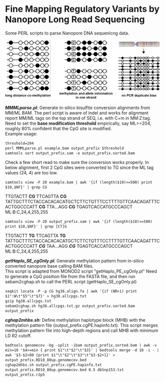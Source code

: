 
# Fine Mapping Regulatory Variants by Nanopore Long Read Sequencing 
Some PERL scripts to parse Nanopore DNA sequenicng data.

![Picture1](https://github.com/Yijun-Tian/Nanopore/blob/main/NanoporeMethylationUse.png)

**_MMMLparse.pl_**: Generate in-silico bisulfite conversion alignments from MM/ML BAM. The perl script is aware of indel and works for alignment report MM/ML tags on the top strand of SEQ, i.e. with C+m in MM:Z:tag.  
  Need to set the **base modification threshold** empirically, say ML>=204, roughly 80% confident that the CpG site is modified.  
  Example usage:  
```
threshold=204
perl MMMLparse.pl example.bam output_prefix $threshold
samtools sort output_prefix.sam -o output_prefix.sorted.bam
```

Check a few short read to make sure the conversion works properly. In below alignment, first 2 CpG sites were converted to TG since the ML tag values (24, 4) are too low. 
```
samtools view -F 20 example.bam | awk '{if (length($10)<=500) print $10,$NF}' | grep CG

```
TTGTACTT **__CG__** TTCAGTTA **__CG__** TATTGCTTTCTACCACACACATGCTCTTCTGTTTCCTTTTGTTCAACAGATTTCACTGGCCCATT **__CG__** TTA...AGG **__CG__** TGAGTCACCATGCCCAGCT ML:B:C,24,4,255,255
```
samtools view -F 20 output_prefix.sam | awk '{if (length($10)<=500) print $10,$NF}' | grep [CT]G
```
TTGTACTT **__TG__** TTCAGTTA **__TG__** TATTGCTTTCTACCACACACATGCTCTTCTGTTTCCTTTTGTTCAACAGATTTCACTGGCCCATT **_CG_** TAA...AGG **_CG_** TGAGTCACCATGCCCAGCT ML:B:C,24,4,255,255



**_getHaplo_SE_cgOnly.pl_**: Generate methylation pattern from in-silico converted nanopore base calling BAM files.  
This script is adapted from MONOD2 script "getHaplo_PE_cgOnly.pl"
Need to generate a CpG position file from the FASTA file, and then run sebam2cghap.sh to call the PERL script (getHaplo_SE_cgOnly.pl)
```
seqkit locate -P -p CG hg38.align.fa | awk '{if (NR>1) print $1":W\t"$5"\t"$7}' > hg38.allcpgs.txt
gzip hg38.allcpgs.txt
sebam2cghap.sh hg38.allcpgs.txt.gz output_prefix.sorted.bam output_prefix
```


**_cghap2mhbs.sh_**: Define methylation haplotype block (MHB) with the methylation pattern file (output_prefix.cgPE.hapinfo.txt).
This script merges methylation pattern file into high-depth regions and call MHB with minimum LD R2 cutoff.


```
bedtools genomecov -bg -split -ibam output_prefix.sorted.bam | awk -v min=10 '$4>=min { print $1"\t"$2"\t"$3}' | bedtools merge -d 10 -i - | awk '$3-$2>80 {print $1"\t"$2"\t"$3"\t"$3-$2+1}' > output_prefix.RD10_80up.genomecov.bed
cghap2mhbs.sh output_prefix.cgPE.hapinfo.txt output_prefix.RD10_80up.genomecov.bed 0.5 dbSnp153.txt output_prefix.r2p5
```





